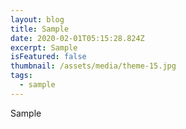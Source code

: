 ```yaml
---
layout: blog
title: Sample
date: 2020-02-01T05:15:28.824Z
excerpt: Sample
isFeatured: false
thumbnail: /assets/media/theme-15.jpg
tags:
  - sample
---
```

Sample
